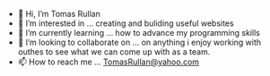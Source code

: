 - 👋 Hi, I’m Tomas Rullan
- 👀 I’m interested in ... creating and buliding useful websites 
- 🌱 I’m currently learning ... how to advance my programming skills 
- 💞️ I’m looking to collaborate on ... on anything i enjoy working with outhes to see what we can come up with as a team.
- 📫 How to reach me ... TomasRullan@yahoo.com

<!---
TomasRullan/TomasRullan is a ✨ special ✨ repository because its `README.md` (this file) appears on your GitHub profile.
You can click the Preview link to take a look at your changes.
--->
